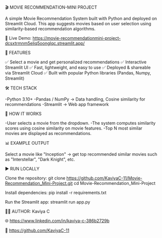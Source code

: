 🎬 MOVIE RECOMMENDATION-MINI PROJECT 

A simple Movie Recommendation System built with Python and deployed on Streamlit Cloud. 
This app suggests movies based on user selection using similarity-based recommendation algorithms.

🔗 Live Demo: https://movie-recommendationmini-project-dcsxtrmnm5eliq5oonglqc.streamlit.app/

📌 FEATURES 

✅ Select a movie and get personalized recommendations
✅ Interactive Streamlit UI
✅ Fast, lightweight, and easy to use
✅ Deployed & shareable via Streamlit Cloud
✅ Built with popular Python libraries (Pandas, Numpy, Streamlit)

🛠️ TECH STACK

-Python 3.10+
-Pandas / NumPy → Data handling, Cosine similarity for recommendations
-Streamlit → Web app framework


🚀 HOW IT WORKS

-User selects a movie from the dropdown.
-The system computes similarity scores using cosine similarity on movie features.
-Top N most similar movies are displayed as recommendations.

📊 EXAMPLE OUTPUT

Select a movie like "Inception" → get top recommended similar movies such as "Interstellar", "Dark Knight", etc.

▶️ RUN LOCALLY 

Clone the repository:
git clone https://github.com/KaviyaC-11/Movie-Recommendation_Mini-Project.git
cd Movie-Recommendation_Mini-Project

Install dependencies:
pip install -r requirements.txt

Run the Streamlit app:
streamlit run app.py

👩‍💻 AUTHOR:
Kaviya C

🌐 https://www.linkedin.com/in/kaviya-c-386b2729b

📂 https://github.com/KaviyaC-11
